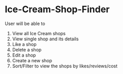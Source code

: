 # Ice-Cream-Shop-Finder

User will be able to 
1. View all Ice Cream shops
2. View single shop and its details
3. Like a shop
4. Delete a shop
5. Edit a shop
6. Create a new shop
7. Sort/Filter to view the shops by likes/reviews/cost

